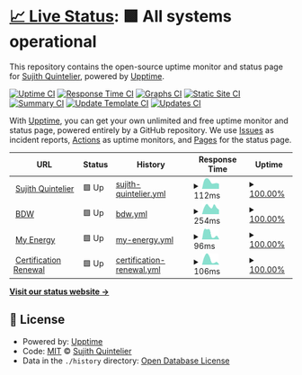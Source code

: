 # [📈 Live Status](https://sujithq.github.io/upptime): <!--live status--> **🟩 All systems operational**

This repository contains the open-source uptime monitor and status page for [Sujith Quintelier](https://sujithq.github.io/cv/#about), powered by [Upptime](https://github.com/upptime/upptime).

[![Uptime CI](https://github.com/sujithq/upptime/workflows/Uptime%20CI/badge.svg)](https://github.com/sujithq/upptime/actions?query=workflow%3A%22Uptime+CI%22)
[![Response Time CI](https://github.com/sujithq/upptime/workflows/Response%20Time%20CI/badge.svg)](https://github.com/sujithq/upptime/actions?query=workflow%3A%22Response+Time+CI%22)
[![Graphs CI](https://github.com/sujithq/upptime/workflows/Graphs%20CI/badge.svg)](https://github.com/sujithq/upptime/actions?query=workflow%3A%22Graphs+CI%22)
[![Static Site CI](https://github.com/sujithq/upptime/workflows/Static%20Site%20CI/badge.svg)](https://github.com/sujithq/upptime/actions?query=workflow%3A%22Static+Site+CI%22)
[![Summary CI](https://github.com/sujithq/upptime/workflows/Summary%20CI/badge.svg)](https://github.com/sujithq/upptime/actions?query=workflow%3A%22Summary+CI%22)
[![Update Template CI](https://github.com/sujithq/upptime/actions/workflows/update-template.yml/badge.svg)](https://github.com/sujithq/upptime/actions/workflows/update-template.yml)
[![Updates CI](https://github.com/sujithq/upptime/actions/workflows/updates.yml/badge.svg)](https://github.com/sujithq/upptime/actions/workflows/updates.yml)

With [Upptime](https://upptime.js.org), you can get your own unlimited and free uptime monitor and status page, powered entirely by a GitHub repository. We use [Issues](https://github.com/sujithq/upptime/issues) as incident reports, [Actions](https://github.com/sujithq/upptime/actions) as uptime monitors, and [Pages](https://sujithq.github.io/upptime) for the status page.

<!--start: status pages-->
<!-- This summary is generated by Upptime (https://github.com/upptime/upptime) -->
<!-- Do not edit this manually, your changes will be overwritten -->
<!-- prettier-ignore -->
| URL | Status | History | Response Time | Uptime |
| --- | ------ | ------- | ------------- | ------ |
| <img alt="" src="https://icons.duckduckgo.com/ip3/sujithq.github.io.ico" height="13"> [Sujith Quintelier](https://sujithq.github.io) | 🟩 Up | [sujith-quintelier.yml](https://github.com/sujithq/upptime/commits/HEAD/history/sujith-quintelier.yml) | <details><summary><img alt="Response time graph" src="./graphs/sujith-quintelier/response-time-week.png" height="20"> 112ms</summary><br><a href="https://sujithq.github.io/upptime/history/sujith-quintelier"><img alt="Response time 90" src="https://img.shields.io/endpoint?url=https%3A%2F%2Fraw.githubusercontent.com%2Fsujithq%2Fupptime%2FHEAD%2Fapi%2Fsujith-quintelier%2Fresponse-time.json"></a><br><a href="https://sujithq.github.io/upptime/history/sujith-quintelier"><img alt="24-hour response time 78" src="https://img.shields.io/endpoint?url=https%3A%2F%2Fraw.githubusercontent.com%2Fsujithq%2Fupptime%2FHEAD%2Fapi%2Fsujith-quintelier%2Fresponse-time-day.json"></a><br><a href="https://sujithq.github.io/upptime/history/sujith-quintelier"><img alt="7-day response time 112" src="https://img.shields.io/endpoint?url=https%3A%2F%2Fraw.githubusercontent.com%2Fsujithq%2Fupptime%2FHEAD%2Fapi%2Fsujith-quintelier%2Fresponse-time-week.json"></a><br><a href="https://sujithq.github.io/upptime/history/sujith-quintelier"><img alt="30-day response time 87" src="https://img.shields.io/endpoint?url=https%3A%2F%2Fraw.githubusercontent.com%2Fsujithq%2Fupptime%2FHEAD%2Fapi%2Fsujith-quintelier%2Fresponse-time-month.json"></a><br><a href="https://sujithq.github.io/upptime/history/sujith-quintelier"><img alt="1-year response time 89" src="https://img.shields.io/endpoint?url=https%3A%2F%2Fraw.githubusercontent.com%2Fsujithq%2Fupptime%2FHEAD%2Fapi%2Fsujith-quintelier%2Fresponse-time-year.json"></a></details> | <details><summary><a href="https://sujithq.github.io/upptime/history/sujith-quintelier">100.00%</a></summary><a href="https://sujithq.github.io/upptime/history/sujith-quintelier"><img alt="All-time uptime 100.00%" src="https://img.shields.io/endpoint?url=https%3A%2F%2Fraw.githubusercontent.com%2Fsujithq%2Fupptime%2FHEAD%2Fapi%2Fsujith-quintelier%2Fuptime.json"></a><br><a href="https://sujithq.github.io/upptime/history/sujith-quintelier"><img alt="24-hour uptime 100.00%" src="https://img.shields.io/endpoint?url=https%3A%2F%2Fraw.githubusercontent.com%2Fsujithq%2Fupptime%2FHEAD%2Fapi%2Fsujith-quintelier%2Fuptime-day.json"></a><br><a href="https://sujithq.github.io/upptime/history/sujith-quintelier"><img alt="7-day uptime 100.00%" src="https://img.shields.io/endpoint?url=https%3A%2F%2Fraw.githubusercontent.com%2Fsujithq%2Fupptime%2FHEAD%2Fapi%2Fsujith-quintelier%2Fuptime-week.json"></a><br><a href="https://sujithq.github.io/upptime/history/sujith-quintelier"><img alt="30-day uptime 100.00%" src="https://img.shields.io/endpoint?url=https%3A%2F%2Fraw.githubusercontent.com%2Fsujithq%2Fupptime%2FHEAD%2Fapi%2Fsujith-quintelier%2Fuptime-month.json"></a><br><a href="https://sujithq.github.io/upptime/history/sujith-quintelier"><img alt="1-year uptime 100.00%" src="https://img.shields.io/endpoint?url=https%3A%2F%2Fraw.githubusercontent.com%2Fsujithq%2Fupptime%2FHEAD%2Fapi%2Fsujith-quintelier%2Fuptime-year.json"></a></details>
| <img alt="" src="https://icons.duckduckgo.com/ip3/bdw.nu.ico" height="13"> [BDW](https://bdw.nu) | 🟩 Up | [bdw.yml](https://github.com/sujithq/upptime/commits/HEAD/history/bdw.yml) | <details><summary><img alt="Response time graph" src="./graphs/bdw/response-time-week.png" height="20"> 254ms</summary><br><a href="https://sujithq.github.io/upptime/history/bdw"><img alt="Response time 336" src="https://img.shields.io/endpoint?url=https%3A%2F%2Fraw.githubusercontent.com%2Fsujithq%2Fupptime%2FHEAD%2Fapi%2Fbdw%2Fresponse-time.json"></a><br><a href="https://sujithq.github.io/upptime/history/bdw"><img alt="24-hour response time 149" src="https://img.shields.io/endpoint?url=https%3A%2F%2Fraw.githubusercontent.com%2Fsujithq%2Fupptime%2FHEAD%2Fapi%2Fbdw%2Fresponse-time-day.json"></a><br><a href="https://sujithq.github.io/upptime/history/bdw"><img alt="7-day response time 254" src="https://img.shields.io/endpoint?url=https%3A%2F%2Fraw.githubusercontent.com%2Fsujithq%2Fupptime%2FHEAD%2Fapi%2Fbdw%2Fresponse-time-week.json"></a><br><a href="https://sujithq.github.io/upptime/history/bdw"><img alt="30-day response time 274" src="https://img.shields.io/endpoint?url=https%3A%2F%2Fraw.githubusercontent.com%2Fsujithq%2Fupptime%2FHEAD%2Fapi%2Fbdw%2Fresponse-time-month.json"></a><br><a href="https://sujithq.github.io/upptime/history/bdw"><img alt="1-year response time 345" src="https://img.shields.io/endpoint?url=https%3A%2F%2Fraw.githubusercontent.com%2Fsujithq%2Fupptime%2FHEAD%2Fapi%2Fbdw%2Fresponse-time-year.json"></a></details> | <details><summary><a href="https://sujithq.github.io/upptime/history/bdw">100.00%</a></summary><a href="https://sujithq.github.io/upptime/history/bdw"><img alt="All-time uptime 100.00%" src="https://img.shields.io/endpoint?url=https%3A%2F%2Fraw.githubusercontent.com%2Fsujithq%2Fupptime%2FHEAD%2Fapi%2Fbdw%2Fuptime.json"></a><br><a href="https://sujithq.github.io/upptime/history/bdw"><img alt="24-hour uptime 100.00%" src="https://img.shields.io/endpoint?url=https%3A%2F%2Fraw.githubusercontent.com%2Fsujithq%2Fupptime%2FHEAD%2Fapi%2Fbdw%2Fuptime-day.json"></a><br><a href="https://sujithq.github.io/upptime/history/bdw"><img alt="7-day uptime 100.00%" src="https://img.shields.io/endpoint?url=https%3A%2F%2Fraw.githubusercontent.com%2Fsujithq%2Fupptime%2FHEAD%2Fapi%2Fbdw%2Fuptime-week.json"></a><br><a href="https://sujithq.github.io/upptime/history/bdw"><img alt="30-day uptime 100.00%" src="https://img.shields.io/endpoint?url=https%3A%2F%2Fraw.githubusercontent.com%2Fsujithq%2Fupptime%2FHEAD%2Fapi%2Fbdw%2Fuptime-month.json"></a><br><a href="https://sujithq.github.io/upptime/history/bdw"><img alt="1-year uptime 100.00%" src="https://img.shields.io/endpoint?url=https%3A%2F%2Fraw.githubusercontent.com%2Fsujithq%2Fupptime%2FHEAD%2Fapi%2Fbdw%2Fuptime-year.json"></a></details>
| <img alt="" src="https://icons.duckduckgo.com/ip3/sujithq.github.io.ico" height="13"> [My Energy](https://sujithq.github.io/myenergy) | 🟩 Up | [my-energy.yml](https://github.com/sujithq/upptime/commits/HEAD/history/my-energy.yml) | <details><summary><img alt="Response time graph" src="./graphs/my-energy/response-time-week.png" height="20"> 96ms</summary><br><a href="https://sujithq.github.io/upptime/history/my-energy"><img alt="Response time 73" src="https://img.shields.io/endpoint?url=https%3A%2F%2Fraw.githubusercontent.com%2Fsujithq%2Fupptime%2FHEAD%2Fapi%2Fmy-energy%2Fresponse-time.json"></a><br><a href="https://sujithq.github.io/upptime/history/my-energy"><img alt="24-hour response time 7" src="https://img.shields.io/endpoint?url=https%3A%2F%2Fraw.githubusercontent.com%2Fsujithq%2Fupptime%2FHEAD%2Fapi%2Fmy-energy%2Fresponse-time-day.json"></a><br><a href="https://sujithq.github.io/upptime/history/my-energy"><img alt="7-day response time 96" src="https://img.shields.io/endpoint?url=https%3A%2F%2Fraw.githubusercontent.com%2Fsujithq%2Fupptime%2FHEAD%2Fapi%2Fmy-energy%2Fresponse-time-week.json"></a><br><a href="https://sujithq.github.io/upptime/history/my-energy"><img alt="30-day response time 67" src="https://img.shields.io/endpoint?url=https%3A%2F%2Fraw.githubusercontent.com%2Fsujithq%2Fupptime%2FHEAD%2Fapi%2Fmy-energy%2Fresponse-time-month.json"></a><br><a href="https://sujithq.github.io/upptime/history/my-energy"><img alt="1-year response time 73" src="https://img.shields.io/endpoint?url=https%3A%2F%2Fraw.githubusercontent.com%2Fsujithq%2Fupptime%2FHEAD%2Fapi%2Fmy-energy%2Fresponse-time-year.json"></a></details> | <details><summary><a href="https://sujithq.github.io/upptime/history/my-energy">100.00%</a></summary><a href="https://sujithq.github.io/upptime/history/my-energy"><img alt="All-time uptime 100.00%" src="https://img.shields.io/endpoint?url=https%3A%2F%2Fraw.githubusercontent.com%2Fsujithq%2Fupptime%2FHEAD%2Fapi%2Fmy-energy%2Fuptime.json"></a><br><a href="https://sujithq.github.io/upptime/history/my-energy"><img alt="24-hour uptime 100.00%" src="https://img.shields.io/endpoint?url=https%3A%2F%2Fraw.githubusercontent.com%2Fsujithq%2Fupptime%2FHEAD%2Fapi%2Fmy-energy%2Fuptime-day.json"></a><br><a href="https://sujithq.github.io/upptime/history/my-energy"><img alt="7-day uptime 100.00%" src="https://img.shields.io/endpoint?url=https%3A%2F%2Fraw.githubusercontent.com%2Fsujithq%2Fupptime%2FHEAD%2Fapi%2Fmy-energy%2Fuptime-week.json"></a><br><a href="https://sujithq.github.io/upptime/history/my-energy"><img alt="30-day uptime 100.00%" src="https://img.shields.io/endpoint?url=https%3A%2F%2Fraw.githubusercontent.com%2Fsujithq%2Fupptime%2FHEAD%2Fapi%2Fmy-energy%2Fuptime-month.json"></a><br><a href="https://sujithq.github.io/upptime/history/my-energy"><img alt="1-year uptime 100.00%" src="https://img.shields.io/endpoint?url=https%3A%2F%2Fraw.githubusercontent.com%2Fsujithq%2Fupptime%2FHEAD%2Fapi%2Fmy-energy%2Fuptime-year.json"></a></details>
| <img alt="" src="https://icons.duckduckgo.com/ip3/sujithq.github.io.ico" height="13"> [Certification Renewal](https://sujithq.github.io/cert-renewal) | 🟩 Up | [certification-renewal.yml](https://github.com/sujithq/upptime/commits/HEAD/history/certification-renewal.yml) | <details><summary><img alt="Response time graph" src="./graphs/certification-renewal/response-time-week.png" height="20"> 106ms</summary><br><a href="https://sujithq.github.io/upptime/history/certification-renewal"><img alt="Response time 71" src="https://img.shields.io/endpoint?url=https%3A%2F%2Fraw.githubusercontent.com%2Fsujithq%2Fupptime%2FHEAD%2Fapi%2Fcertification-renewal%2Fresponse-time.json"></a><br><a href="https://sujithq.github.io/upptime/history/certification-renewal"><img alt="24-hour response time 6" src="https://img.shields.io/endpoint?url=https%3A%2F%2Fraw.githubusercontent.com%2Fsujithq%2Fupptime%2FHEAD%2Fapi%2Fcertification-renewal%2Fresponse-time-day.json"></a><br><a href="https://sujithq.github.io/upptime/history/certification-renewal"><img alt="7-day response time 106" src="https://img.shields.io/endpoint?url=https%3A%2F%2Fraw.githubusercontent.com%2Fsujithq%2Fupptime%2FHEAD%2Fapi%2Fcertification-renewal%2Fresponse-time-week.json"></a><br><a href="https://sujithq.github.io/upptime/history/certification-renewal"><img alt="30-day response time 68" src="https://img.shields.io/endpoint?url=https%3A%2F%2Fraw.githubusercontent.com%2Fsujithq%2Fupptime%2FHEAD%2Fapi%2Fcertification-renewal%2Fresponse-time-month.json"></a><br><a href="https://sujithq.github.io/upptime/history/certification-renewal"><img alt="1-year response time 71" src="https://img.shields.io/endpoint?url=https%3A%2F%2Fraw.githubusercontent.com%2Fsujithq%2Fupptime%2FHEAD%2Fapi%2Fcertification-renewal%2Fresponse-time-year.json"></a></details> | <details><summary><a href="https://sujithq.github.io/upptime/history/certification-renewal">100.00%</a></summary><a href="https://sujithq.github.io/upptime/history/certification-renewal"><img alt="All-time uptime 100.00%" src="https://img.shields.io/endpoint?url=https%3A%2F%2Fraw.githubusercontent.com%2Fsujithq%2Fupptime%2FHEAD%2Fapi%2Fcertification-renewal%2Fuptime.json"></a><br><a href="https://sujithq.github.io/upptime/history/certification-renewal"><img alt="24-hour uptime 100.00%" src="https://img.shields.io/endpoint?url=https%3A%2F%2Fraw.githubusercontent.com%2Fsujithq%2Fupptime%2FHEAD%2Fapi%2Fcertification-renewal%2Fuptime-day.json"></a><br><a href="https://sujithq.github.io/upptime/history/certification-renewal"><img alt="7-day uptime 100.00%" src="https://img.shields.io/endpoint?url=https%3A%2F%2Fraw.githubusercontent.com%2Fsujithq%2Fupptime%2FHEAD%2Fapi%2Fcertification-renewal%2Fuptime-week.json"></a><br><a href="https://sujithq.github.io/upptime/history/certification-renewal"><img alt="30-day uptime 100.00%" src="https://img.shields.io/endpoint?url=https%3A%2F%2Fraw.githubusercontent.com%2Fsujithq%2Fupptime%2FHEAD%2Fapi%2Fcertification-renewal%2Fuptime-month.json"></a><br><a href="https://sujithq.github.io/upptime/history/certification-renewal"><img alt="1-year uptime 100.00%" src="https://img.shields.io/endpoint?url=https%3A%2F%2Fraw.githubusercontent.com%2Fsujithq%2Fupptime%2FHEAD%2Fapi%2Fcertification-renewal%2Fuptime-year.json"></a></details>

<!--end: status pages-->

[**Visit our status website →**](https://sujithq.github.io/upptime)

## 📄 License

- Powered by: [Upptime](https://github.com/upptime/upptime)
- Code: [MIT](./LICENSE) © [Sujith Quintelier](https://sujithq.github.io/cv/#about)
- Data in the `./history` directory: [Open Database License](https://opendatacommons.org/licenses/odbl/1-0/)

